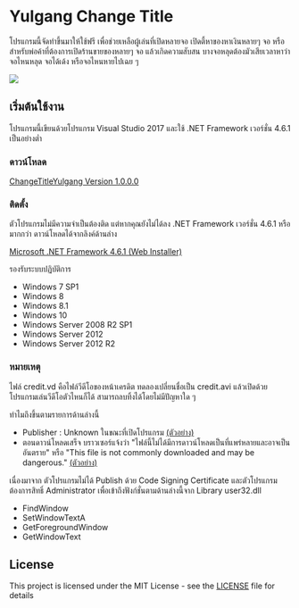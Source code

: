 # Yulgang Change Title
โปรแกรมนี้จัดทำขึ้นมาให้ใช้ฟรี เพื่อช่วยเหลือผู้เล่นที่เปิดหลายจอ เปิดตี้หาของหาเงินหลายๆ จอ หรือสำหรับพ่อค้าที่ต้องการเปิดร้านขายของหลายๆ จอ แล้วเกิดความสับสน บางจอหลุดต้องมัวเสียเวลาหาว่าจอไหนหลุด จอได้เด้ง หรือจอไหนหายไปเฉย ๆ

![](https://i.imgur.com/mbPWe9N.png)
## เริ่มต้นใช้งาน

โปรแกรมนี้เขียนด้วยโปรแกรม Visual Studio 2017 และใช้ .NET Framework เวอร์ชั่น 4.6.1 เป็นอย่างต่ำ
### ดาวน์โหลด
[ChangeTitleYulgang Version 1.0.0.0](https://github.com/meawmuay/yulgang-change-titile/releases/download/v1.0.0.0/ChangeTitleYulgang-v1.0.0.0.zip "ChangeTitleYulgang Latest Version")

### ติดตั้ง
ตัวโปรแกรมไม่มีความจำเป็นต้องติด แต่หากคุณยังไม่ได้ลง .NET Framework เวอร์ชั่น 4.6.1 หรือมากกว่า ดาวน์โหลดได้จากลิงค์ด้านล่าง

[Microsoft .NET Framework 4.6.1 (Web Installer)](https://www.microsoft.com/en-us/download/details.aspx?id=49981 "Microsoft .NET Framework 4.6.1 (Web Installer)")

รองรับระบบปฏิบัติการ
- Windows 7 SP1
- Windows 8
- Windows 8.1
- Windows 10
- Windows Server 2008 R2 SP1
- Windows Server 2012
- Windows Server 2012 R2

### หมายเหตุ
ไฟล์ credit.vd คือไฟล์วีดีโอของหน้าเครดิต ทดลองเปลี่ยนชื่อเป็น credit.avi แล้วเปิดด้วยโปรแกรมเล่นวีดีโอตัวไหนก็ได้ สามารถลบทิ้งได้โดยไม่มีปัญหาใด ๆ

ทำไมถึงขึ้นตามรายการด้านล่างนี้
- Publisher : Unknown ในขณะที่เปิดโปรแกรม [(ตัวอย่าง)](https://i.imgur.com/peSlQDG.png "(ตัวอย่าง)")
- ตอนดาวน์โหลดเสร็จ บราวเซอร์แจ้งว่า "ไฟล์นี้ไม่ได้มีการดาวน์โหลดเป็นที่แพร่หลายและอาจเป็นอันตราย" หรือ "This file is not commonly downloaded and may be dangerous." [(ตัวอย่าง)](https://i.imgur.com/FkxEtZs.png "(ตัวอย่าง)")

เนื่องมาจาก ตัวโปรแกรมไม่ได้ Publish ด้วย Code Signing Certificate และตัวโปรแกรมต้องการสิทธิ์ Administrator เพื่อเข้าถึงฟังก์ชั่นตามด้านล่างนี้จาก Library user32.dll
- FindWindow
- SetWindowTextA
- GetForegroundWindow
- GetWindowText

## License

This project is licensed under the MIT License - see the [LICENSE](LICENSE) file for details